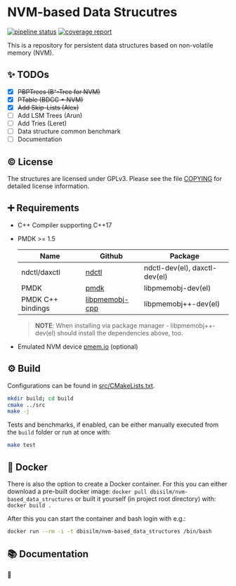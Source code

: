 NVM-based Data Strucutres
=========================

[![pipeline status](https://dbgit.prakinf.tu-ilmenau.de/code/nvm-based_data_structures/badges/master/pipeline.svg)](https://dbgit.prakinf.tu-ilmenau.de/code/nvm-based_data_structures/commits/master)
[![coverage report](https://dbgit.prakinf.tu-ilmenau.de/code/nvm-based_data_structures/badges/master/coverage.svg?job=coverage)](https://dbgit.prakinf.tu-ilmenau.de/code/nvm-based_data_structures/commits/master)

This is a repository for persistent data structures based on non-volatile memory (NVM).

:sparkles: TODOs
----------------

- [x] ~~PBPTrees (B⁺-Tree for NVM)~~
- [x] ~~PTable (BDCC + NVM)~~
- [x] ~~Add Skip-Lists (Alex)~~
- [ ] Add LSM Trees (Arun)
- [ ] Add Tries (Leret)
- [ ] Data structure common benchmark
- [ ] Documentation

:copyright: License
-------------------

The structures are licensed under GPLv3.
Please see the file [COPYING](COPYING) for detailed license information.

:heavy_plus_sign: Requirements
------------------------------

- C++ Compiler supporting C++17
- PMDK >= 1.5

  | Name | Github | Package |
  | ---- | ------ | ------- |
  | ndctl/daxctl      | [ndctl](https://github.com/pmem/ndctl)                    | ndctl-dev(el), daxctl-dev(el) |
  | PMDK              | [pmdk](https://github.com/pmem/pmdk)                      | libpmemobj-dev(el)           |
  | PMDK C++ bindings |  [libpmemobj-cpp](https://github.com/pmem/libpmemobj-cpp) | libpmemobj++-dev(el)         |
  > **NOTE**: When installing via package manager - libpmemobj++-dev(el) should install the dependencies above, too.
- Emulated NVM device [pmem.io](http://pmem.io/2016/02/22/pm-emulation.html) (optional)

:gear: Build
------------

Configurations can be found in [src/CMakeLists.txt](src/CMakeLists.txt).

```bash
mkdir build; cd build
cmake ../src
make -j
```

Tests and benchmarks, if enabled, can be either manually executed from the ```build``` folder or run at once with:

```bash
make test
```

:whale: Docker
--------------

There is also the option to create a Docker container.
For this you can either download a pre-built docker image: ```docker pull dbisilm/nvm-based_data_structures```
or built it yourself (in project root directory) with: ```docker build .```

After this you can start the container and bash login with e.g.:

```bash
docker run --rm -i -t dbisilm/nvm-based_data_structures /bin/bash
```

:books: Documentation
---------------------

:construction:
